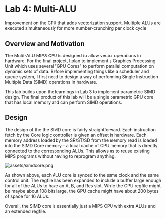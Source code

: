 # Lab 4: Multi-ALU 

Improvement on the CPU that adds vectorization support. Multiple ALUs are executed simultaneously for more number-crunching per clock cycle

## Overview and Motivation

The Multi-ALU MIPS CPU is designed to allow vector operations in hardware. For the final project, I plan to implement a Graphics Processing Unit which uses several "GPU Cores" to perform parallel computation on dynamic sets of data. Before implementing things like a scheduler and queue system, I first need to design a way of performing Single Instruction Multiple Data (SIMD) operations in hardware.

This lab builds upon the learnings in Lab 3 to implement parametric SIMD design. The final product of this lab will be a single parametric GPU core that has local memory and can perform SIMD operations.

## Design

The design of the the SIMD core is fairly straightforward. Each instruction fetch by the Core logic controller is given an offset in hardware. Each memory address loaded by the SR/ST/SD from the memory read is loaded into the SIMD Core memory - a local cache of CPU memory that is directly connected to the corresponding ALUs. This allows us to reuse existing MIPS programs without having to reprogram anything. 

![assets/simdcore.png](assets/simdcore.png)

As shown above, each ALU core is synced to the same clock and the same control unit. The regfile has been expanded to include a buffer large enough for all of the ALUs to have an A, B, and Res slot. While the CPU regfile might be maybe about 108 bits large, the GPU cache might have about 200 bytes of space for 16 ALUs.

Overall, the SIMD core is essentially just a MIPS CPU with extra ALUs and an extended regfile.